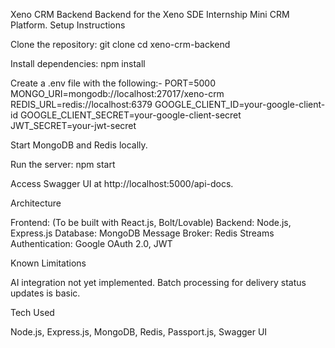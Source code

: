 Xeno CRM Backend
Backend for the Xeno SDE Internship Mini CRM Platform.
Setup Instructions

Clone the repository:
git clone <repo-url>
cd xeno-crm-backend


Install dependencies:
npm install


Create a .env file with the following:-
PORT=5000
MONGO_URI=mongodb://localhost:27017/xeno-crm
REDIS_URL=redis://localhost:6379
GOOGLE_CLIENT_ID=your-google-client-id
GOOGLE_CLIENT_SECRET=your-google-client-secret
JWT_SECRET=your-jwt-secret


Start MongoDB and Redis locally.

Run the server:
npm start


Access Swagger UI at http://localhost:5000/api-docs.


Architecture

Frontend: (To be built with React.js, Bolt/Lovable)
Backend: Node.js, Express.js
Database: MongoDB
Message Broker: Redis Streams
Authentication: Google OAuth 2.0, JWT

Known Limitations

AI integration not yet implemented.
Batch processing for delivery status updates is basic.

Tech Used

Node.js, Express.js, MongoDB, Redis, Passport.js, Swagger UI

